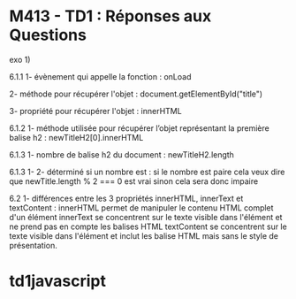 # M413 - TD1 : Réponses aux Questions

exo 1)

6.1.1
1- évènement qui appelle la fonction : onLoad

2- méthode pour récupérer l'objet : document.getElementById("title")

3- propriété pour récupérer l'objet : innerHTML

6.1.2
1- méthode utilisée pour récupérer l’objet représentant la première
balise h2 : newTitleH2[0].innerHTML

6.1.3
1- nombre de balise h2 du document : newTitleH2.length

6.1.3
1-
2- déterminé si un nombre est : si le nombre est paire cela veux dire que newTitle.length % 2 === 0 est vrai sinon cela sera donc impaire

6.2
1- différences entre les 3 propriétés innerHTML, innerText et textContent :
innerHTML permet de manipuler le contenu HTML complet d'un élément
innerText se concentrent sur le texte visible dans l'élément et ne prend pas en compte les balises HTML
textContent se concentrent sur le texte visible dans l'élément et inclut les balise HTML mais sans le style de présentation.

# td1javascript

